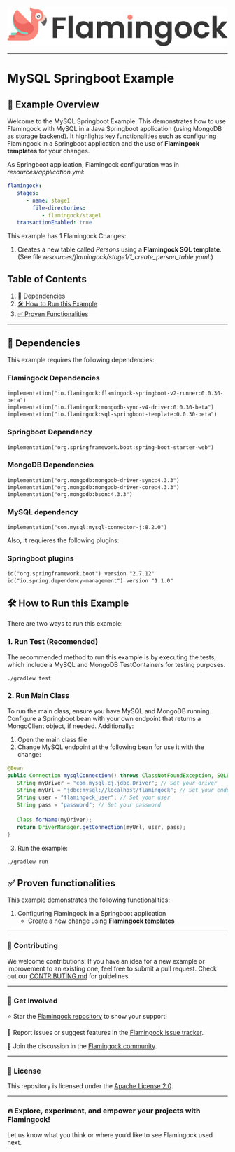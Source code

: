 ![Header Image](../../../misc/logo-with-text.png)
___

# MySQL Springboot Example

## 📖 Example Overview

Welcome to the MySQL Springboot Example. This demonstrates how to use Flamingock with MySQL in a Java Springboot
application (using MongoDB as storage backend). It highlights key functionalities such as configuring Flamingock
in a Springboot application and the use of **Flamingock templates** for your changes.

As Springboot application, Flamingock configuration was in *resources/application.yml*:
```yaml
flamingock:
   stages:
      - name: stage1
        file-directories:
           - flamingock/stage1
   transactionEnabled: true
```

This example has 1 Flamingock Changes:
1. Creates a new table called *Persons* using a **Flamingock SQL template**.
   (See file *resources/flamingock/stage1/1_create_person_table.yaml*.)

## Table of Contents

1. [📌 Dependencies](#-dependencies)
2. [🛠 How to Run this Example](#-how-to-run-this-example)
3. [✅ Proven Functionalities](#-proven-functionalities)

---

## 📌 Dependencies

This example requires the following dependencies:
### Flamingock Dependencies
    implementation("io.flamingock:flamingock-springboot-v2-runner:0.0.30-beta")
    implementation("io.flamingock:mongodb-sync-v4-driver:0.0.30-beta")
    implementation("io.flamingock:sql-springboot-template:0.0.30-beta")

### Springboot Dependency
    implementation("org.springframework.boot:spring-boot-starter-web")

### MongoDB Dependencies
    implementation("org.mongodb:mongodb-driver-sync:4.3.3")
    implementation("org.mongodb:mongodb-driver-core:4.3.3")
    implementation("org.mongodb:bson:4.3.3")

### MySQL dependency
    implementation("com.mysql:mysql-connector-j:8.2.0")

Also, it requieres the following plugins:
### Springboot plugins
    id("org.springframework.boot") version "2.7.12"
    id("io.spring.dependency-management") version "1.1.0"

## 🛠 How to Run this Example

There are two ways to run this example:

### 1. Run Test (Recomended)
The recommended method to run this example is by executing the tests, which include a MySQL and MongoDB TestContainers
for testing purposes.
```shell
./gradlew test
```

### 2. Run Main Class
To run the main class, ensure you have MySQL and MongoDB running. Configure a Springboot bean with your own endpoint
that returns a MongoClient object, if needed. Additionally:

1. Open the main class file
2. Change MySQL endpoint at the following bean for use it with the change:
```java
@Bean
public Connection mysqlConnection() throws ClassNotFoundException, SQLException {
   String myDriver = "com.mysql.cj.jdbc.Driver"; // Set your driver
   String myUrl = "jdbc:mysql://localhost/flamingock"; // Set your endpoint
   String user = "flamingock_user"; // Set your user
   String pass = "password"; // Set your password

   Class.forName(myDriver);
   return DriverManager.getConnection(myUrl, user, pass);
}
```
3. Run the example:
```shell
./gradlew run
```

## ✅ Proven functionalities

This example demonstrates the following functionalities:
1. Configuring Flamingock in a Springboot application
   - Create a new change using **Flamingock templates**

___

### 📢 Contributing
We welcome contributions! If you have an idea for a new example or improvement to an existing one, feel free to submit a
pull request. Check out our [CONTRIBUTING.md](../../CONTRIBUTING.md) for guidelines.

___

### 🤝 Get Involved
⭐ Star the [Flamingock repository](https://github.com/mongock/flamingock-project) to show your support!

🐞 Report issues or suggest features in the [Flamingock issue tracker](https://github.com/mongock/flamingock-project/issues).

💬 Join the discussion in the [Flamingock community](https://github.com/mongock/flamingock-project/discussions).

___

### 📜 License
This repository is licensed under the [Apache License 2.0](../../LICENSE.md).

___

### 🔥 Explore, experiment, and empower your projects with Flamingock!
Let us know what you think or where you’d like to see Flamingock used next.
